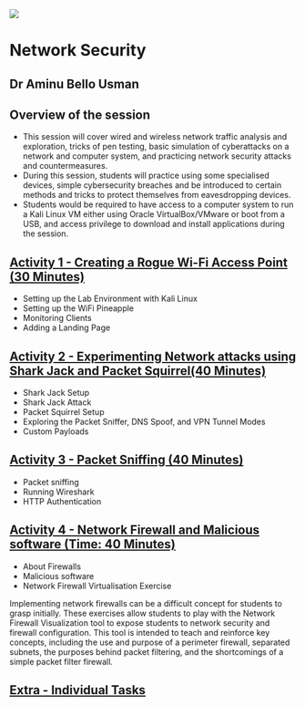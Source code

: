 ![](https://github.com/CS-Outreach-Session/Network-Security-/blob/main/images/ysj_HIoT.PNG)
# Network Security
## Dr Aminu Bello Usman
## Overview of the session 

* This session will cover wired and wireless network traffic analysis and exploration, tricks of pen testing, basic simulation of cyberattacks on a network and computer system, and practicing network security attacks and countermeasures. 
*  During this session, students will practice using some specialised devices, simple cybersecurity breaches and be introduced to certain methods and tricks to protect themselves from eavesdropping devices.
*  Students would be required to have access to a computer system to run a Kali Linux VM either using Oracle VirtualBox/VMware or boot from a USB, and access privilege to download and install applications during the session.
   
## [Activity 1 - Creating a Rogue Wi-Fi Access Point (30 Minutes)](https://github.com/CS-Outreach-Session/Network-Security-/tree/main/Creating%20a%20Rogue%20Wi-Fi%20Access%20Point)
 * Setting up the Lab Environment with Kali Linux
 * Setting up the WiFi Pineapple
 * Monitoring Clients
 * Adding a Landing Page

  
## [Activity 2 - Experimenting Network attacks using Shark Jack and Packet Squirrel(40 Minutes)](https://github.com/CS-Outreach-Session/Network-Security-/tree/main/Simulating%20network%20attacks%20using%20Shark%20Jack%20and%20Packet%20Squirrel)
* Shark Jack Setup
* Shark Jack Attack
* Packet Squirrel Setup
* Exploring the Packet Sniffer, DNS Spoof, and VPN Tunnel Modes
* Custom Payloads


## [Activity 3 - Packet Sniffing (40 Minutes)](https://github.com/CS-Outreach-Session/Network-Security-/tree/main/Packet%20Sniffing)
* Packet sniffing
* Running Wireshark
* HTTP Authentication


## [Activity 4 - Network Firewall and Malicious software (Time: 40 Minutes)](https://github.com/CS-Outreach-Session/Network-Security-/tree/main/Firewalls)
* About Firewalls
* Malicious software
* Network Firewall Virtualisation Exercise

Implementing network firewalls can be a difficult concept for students to grasp initially. These exercises allow students to play with the Network Firewall Visualization tool to expose students to network security and firewall configuration. This tool is intended to teach and reinforce key concepts, including the use and purpose of a perimeter firewall, separated subnets, the purposes behind packet filtering, and the shortcomings of a simple packet filter firewall.

## [Extra - Individual Tasks](https://github.com/CS-Outreach-Session/Network-Security-/tree/main/extra)

